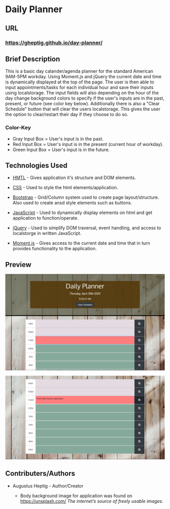 # Daily Planner

## URL

### https://gheptig.github.io/day-planner/

## Brief Description
This is a basic day calander/agenda planner for the standard American 9AM-5PM workday.  Using Moment.js and jQuery the current date and time is dynamically displayed at the top of the page.  The user is then able to input appointments/tasks for each individual hour and save their inputs using localstorage.  The input fields will also depending on the hour of the day change background colors to specify if the user's inputs are in the past, present, or future (see color key below).  Additionally  there is also a "Clear Schedule" button that will clear the users localstorage.  This gives the user the option to clear/restart their day if they choose to do so.

### Color-Key

* Gray Input Box = User's input is in the past.
* Red Input Box = User's input is in the present (current hour of workday).
* Green Input Box = User's input is in the future.

## Technologies Used

* [HMTL](https://developer.mozilla.org/en-US/docs/Web/HTML) - Gives application it's structure and DOM elements.

* [CSS](https://developer.mozilla.org/en-US/docs/Web/CSS) - Used to style the html elements/application.

* [Bootstrap](https://getbootstrap.com/docs/4.4/getting-started/introduction/) - Grid/Column system used to create page layout/structure.  Also used to create ansd style elements such as buttons.

* [JavaScript](https://developer.mozilla.org/en-US/docs/Web/JavaScript) - Used to dynamically display elements on html and get application to function/operate.

* [jQuery](https://jquery.com/) -  Used to simplify DOM traversal, event handling, and access to localstorge in written JavaScript.

* [Moment.js](https://momentjs.com/) - Gives access to the current date and time that in turn provides functionality to the application.

## Preview

![Screenshot of Planner](assets/images/screenshot_1.PNG)

![Screenshot of Planner](assets/images/screenshot_2.PNG)

## Contributers/Authors

* Augustus Heptig - Author/Creator

    * Body background image for application was found on https://unsplash.com/ *The internet’s source of freely usable images*.


